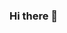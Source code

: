 ### Hi there 👋

<!--
**ManuelMolina02/ManuelMolina02** is a ✨ _special_ ✨ repository because its `README.md` (this file) appears on your GitHub profile.


[![Top Langs](https://github-readme-stats.vercel.app/api/top-langs/?username=ManuelMolina02&layout=compact)](https://github.com/anuraghazra/github-readme-stats)

[![willianrod's wakatime stats](https://github-readme-stats.vercel.app/api/wakatime?username=ManuelMolina02)](https://github.com/anuraghazra/github-readme-stats)

